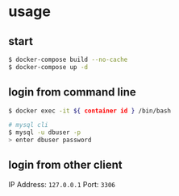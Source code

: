 # usage

## start

```.sh
$ docker-compose build --no-cache
$ docker-compose up -d
```

## login from command line

```.sh
$ docker exec -it ${ container id } /bin/bash

# mysql cli
$ mysql -u dbuser -p
> enter dbuser password
```

## login from other client

IP Address: `127.0.0.1`
Port: `3306`